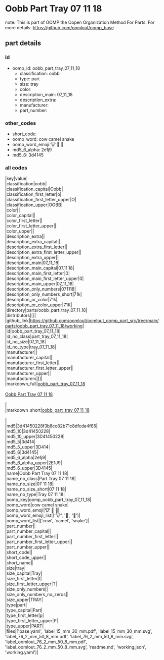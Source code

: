 # Oobb Part Tray 07 11 18  

note: This is part of OOMP the Oopen Organization Method For Parts. For more details: https://github.com/oomlout/oomp_base

##  part details





### id
* oomp_id: oobb_part_tray_07_11_18
  * classification: oobb
  * type: part
  * size: tray
  * color: 
  * description_main: 07_11_18
  * description_extra: 
  * manufacturer: 
  * part_number: 

### other_codes
* short_code: 
* oomp_word: cow camel snake
* oomp_word_emoji :cow: :camel: :snake:
* md5_6_alpha: 2e1j9
* md5_6: 3d4145

### all codes 
|key|value|  
|classification|oobb|  
|classification_capital|Oobb|  
|classification_first_letter|o|  
|classification_first_letter_upper|O|  
|classification_upper|OOBB|  
|color||  
|color_capital||  
|color_first_letter||  
|color_first_letter_upper||  
|color_upper||  
|description_extra||  
|description_extra_capital||  
|description_extra_first_letter||  
|description_extra_first_letter_upper||  
|description_extra_upper||  
|description_main|07_11_18|  
|description_main_capital|07.11.18|  
|description_main_first_letter|0|  
|description_main_first_letter_upper|0|  
|description_main_upper|07_11_18|  
|description_only_numbers|071118|  
|description_only_numbers_short|71k|  
|description_or_color|71k|  
|description_or_color_upper|71K|  
|directory|parts/oobb_part_tray_07_11_18|  
|distributors|[]|  
|github_link|https://github.com/oomlout/oomlout_oomp_part_src/tree/main/parts/oobb_part_tray_07_11_18/working|  
|id|oobb_part_tray_07_11_18|  
|id_no_class|part_tray_07_11_18|  
|id_no_size|07_11_18|  
|id_no_type|tray_07_11_18|  
|manufacturer||  
|manufacturer_capital||  
|manufacturer_first_letter||  
|manufacturer_first_letter_upper||  
|manufacturer_upper||  
|manufacturers|[]|  
|markdown_full|[oobb_part_tray_07_11_18](https://github.com/oomlout/oomlout_oomp_part_src/tree/main/parts/oobb_part_tray_07_11_18/working)<br>[](https://github.com/oomlout/oomlout_oomp_part_src/tree/main/parts/oobb_part_tray_07_11_18/working)<br>[Oobb Part Tray 07 11 18](https://github.com/oomlout/oomlout_oomp_part_src/tree/main/parts/oobb_part_tray_07_11_18/working)<br><br>|  
|markdown_short|[oobb_part_tray_07_11_18](https://github.com/oomlout/oomlout_oomp_part_src/tree/main/parts/oobb_part_tray_07_11_18/working)<br><br>|  
|md5|3d41450228f3b8cc82b71c8dfcde4f65|  
|md5_10|3d41450228|  
|md5_10_upper|3D41450228|  
|md5_5|3d414|  
|md5_5_upper|3D414|  
|md5_6|3d4145|  
|md5_6_alpha|2e1j9|  
|md5_6_alpha_upper|2E1J9|  
|md5_6_upper|3D4145|  
|name|Oobb Part Tray 07 11 18|  
|name_no_class|Part Tray 07 11 18|  
|name_no_size|07 11 18|  
|name_no_size_short|07 11 18|  
|name_no_type|Tray 07 11 18|  
|oomp_key|oomp_oobb_part_tray_07_11_18|  
|oomp_word|cow camel snake|  
|oomp_word_emoji|:cow: :camel: :snake:|  
|oomp_word_emoji_list|[':cow:', ':camel:', ':snake:']|  
|oomp_word_list|['cow', 'camel', 'snake']|  
|part_number||  
|part_number_capital||  
|part_number_first_letter||  
|part_number_first_letter_upper||  
|part_number_upper||  
|short_code||  
|short_code_upper||  
|short_name||  
|size|tray|  
|size_capital|Tray|  
|size_first_letter|t|  
|size_first_letter_upper|T|  
|size_only_numbers||  
|size_only_numbers_no_zeros||  
|size_upper|TRAY|  
|type|part|  
|type_capital|Part|  
|type_first_letter|p|  
|type_first_letter_upper|P|  
|type_upper|PART|  
|files|['base.yaml', 'label_15_mm_30_mm.pdf', 'label_15_mm_30_mm.svg', 'label_76_2_mm_50_8_mm.pdf', 'label_76_2_mm_50_8_mm.svg', 'label_oomlout_76_2_mm_50_8_mm.pdf', 'label_oomlout_76_2_mm_50_8_mm.svg', 'readme.md', 'working.json', 'working.yaml']|  
